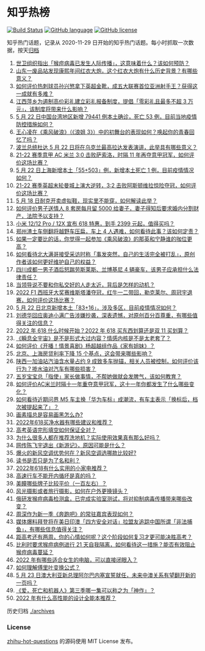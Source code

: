 # 知乎热榜
[![Build Status](https://github.com/ToWeLong/zhihu-hot-questions/workflows/CI/badge.svg)](https://github.com/ToWeLong/zhihu-hot-questions/actions)
[![GitHub language](https://img.shields.io/badge/language-golang-orange.svg)](https://golang.org/)
[![GitHub license](https://img.shields.io/github/license/ToWeLong/zhihu-hot-questions)](https://github.com/ToWeLong/zhihu-hot-questions/blob/main/LICENSE)

知乎热门话题，记录从 2020-11-29 日开始的知乎热门话题。每小时抓取一次数据，按天[归档](./archives)

<!-- BEGIN -->

1. [世卫组织指出「猴痘病毒已发生人际传播」，这意味着什么？该如何预防？](https://www.zhihu.com/question/534057635)
1. [山东一废品站发现康熙年间红衣大炮，这个红衣大炮有什么历史背景？有哪些意义？](https://www.zhihu.com/question/534018601)
1. [如何评价热刺球员孙兴慜拿下英超金靴，成五大联赛首位亚洲射手王？获得这一成就有多难？](https://www.zhihu.com/question/534074665)
1. [江西萍乡为遏制高价彩礼建立彩礼报备制度，提倡「零彩礼且最多不超 3 万元」，该制度将带来什么影响？](https://www.zhihu.com/question/533809827)
1. [5 月 22 日中国台湾地区新增 79441 例本土确诊，死亡 53 例，目前当地疫情防控措施如何？](https://www.zhihu.com/question/534010079)
1. [王心凌在《乘风破浪》（《浪姐 3》）中的初舞台的表现如何？唤起你的青春回忆了吗？](https://www.zhihu.com/question/533748909)
1. [波兰总统杜达 5 月 22 日将在乌克兰最高拉达发表演讲，此举具有哪些意义？](https://www.zhihu.com/question/533981197)
1. [21-22 赛季意甲 AC 米兰 3:0 击败萨索洛，时隔 11 年再夺意甲冠军，如何评价这场比赛？](https://www.zhihu.com/question/534071700)
1. [5 月 22 日上海新增本土「55+503」例，新增本土死亡 1 例，目前疫情情况如何？](https://www.zhihu.com/question/534085353)
1. [21-22 赛季英超末轮曼城上演大逆转，3:2 击败阿斯顿维拉惊险夺冠，如何评价这场比赛？](https://www.zhihu.com/question/534065163)
1. [5 月 18 日耐克开卖虚拟鞋，现实里不能穿，如何解读此举？](https://www.zhihu.com/question/533578703)
1. [如何评价男子送情人 8 套房每月留 5000 给妻子，妻子得知后要求婚内分割财产，法院予以支持？](https://www.zhihu.com/question/533900868)
1. [小米 12/12 Pro / 12X 宣布 618 特惠，到手 2399 元起，值得买吗？](https://www.zhihu.com/question/534068689)
1. [郑州渣土车侧翻将越野车压扁，车上 4 人遇难，如何看待此事？该如何定责？](https://www.zhihu.com/question/534004152)
1. [如果一定要比的话，你觉得一起参加《乘风破浪》的那英和宁静谁的咖位更高？](https://www.zhihu.com/question/533854105)
1. [如何看待北大满哥接受采访时称「事发突然，自己的生活完全被打乱」，原创作者该如何更好维护自己的权益？](https://www.zhihu.com/question/534046494)
1. [四川成都一男子酒后怒踹劳斯莱斯、兰博基尼 4 辆豪车，该男子应承担什么法律责任？](https://www.zhihu.com/question/534009841)
1. [当领导说不要和你私交好的人走太近，背后是怎样的动机？](https://www.zhihu.com/question/533190448)
1. [2022 F1 西班牙大奖赛维斯塔潘夺冠，红牛一二带回，勒克莱尔、周冠宇退赛，如何评价这场比赛？](https://www.zhihu.com/question/534052214)
1. [5 月 22 日北京新增本土「83+16」，涉及多区，目前疫情情况如何？](https://www.zhihu.com/question/534085516)
1. [刘德华回应奥迪小满广告涉嫌抄袭，深表遗憾，对原创百分百尊重，有哪些值得关注的信息？](https://www.zhihu.com/question/534032432)
1. [2022 年 618 什么时候开始？2022 年 618 买东西划算还是双 11 买划算？](https://www.zhihu.com/question/31309630)
1. [《瞬息全宇宙》是不是形式大过内容？情感内核是不是太老套了？](https://www.zhihu.com/question/533660133)
1. [如何评价《开播！情景喜剧》杨超越组作品《家有姐妹》？](https://www.zhihu.com/question/534035459)
1. [北京、上海房贷利率下降 15 个基点，这会带来哪些影响？](https://www.zhihu.com/question/534109981)
1. [陕西一加油站汽油含水量占约 9 成致多车抛锚，相关人员被控制，如何评价该行为？掺水油对汽车有哪些损害？](https://www.zhihu.com/question/533178971)
1. [五岁宝宝总「指使」家长做事情，不帮她做就会发脾气，该如何教育？](https://www.zhihu.com/question/532977050)
1. [如何评价AC米兰时隔十一年重夺意甲冠军，这十一年你都发生了什么哪些变化？](https://www.zhihu.com/question/534076792)
1. [如何看待近期问界 M5 车主换「华为车标」成潮流，有车主表示「换标后，档次被提起来了」？](https://www.zhihu.com/question/534021334)
1. [画素描总是容易画黑怎么办?](https://www.zhihu.com/question/336307809)
1. [2022年618买净水器有哪些建议和推荐？](https://www.zhihu.com/question/522305698)
1. [高考英语完形填空如何保证全对？](https://www.zhihu.com/question/39784788)
1. [为什么很多人都在推荐洗地机？实际使用效果真有那么好吗？](https://www.zhihu.com/question/495846488)
1. [网传陈飞宇退出《新游记》，原因可能是什么？](https://www.zhihu.com/question/533492170)
1. [爆火的新风空调优势何在？新风空调选哪款比较好?](https://www.zhihu.com/question/378616467)
1. [读书是否只是为了名和利？](https://www.zhihu.com/question/534039475)
1. [2022年618有什么实用的小家电推荐？](https://www.zhihu.com/question/509796971)
1. [高速行车不能开内循坏是真的吗？](https://www.zhihu.com/question/513089857)
1. [美瞳哪些牌子比较平价（一百左右）？](https://www.zhihu.com/question/52705999)
1. [风光摄影或者旅行摄影，如何在户外更换镜头？](https://www.zhihu.com/question/533413409)
1. [俄研发猴痘病毒检测盒，已完成实验室测试，将对抑制病毒传播带来哪些改变？](https://www.zhihu.com/question/533931206)
1. [周深作为新一季《奔跑吧》的常驻嘉宾表现如何？](https://www.zhihu.com/question/521048405)
1. [媒体爆料拜登将在美日印澳「四方安全对话」拉盟友追踪中国所谓「非法捕鱼」，有哪些信息值得关注？](https://www.zhihu.com/question/534085624)
1. [距高考还有两周，你的心情如何呢？这个阶段如何复习才更可能决胜高考？](https://www.zhihu.com/question/534043649)
1. [比利时要求猴痘病例进行 21 天自我隔离，如何看待这一措施？能否有效阻止猴痘病毒蔓延？](https://www.zhihu.com/question/534086041)
1. [2022 年有哪些适合女生的电脑，可以直接闭眼入？](https://www.zhihu.com/question/533957490)
1. [如何理解傅里叶变换公式？](https://www.zhihu.com/question/19714540)
1. [5 月 23 日澳大利亚新总理阿尔巴内塞宣誓就任，未来中澳关系有望翻开新的一页吗？](https://www.zhihu.com/question/534094325)
1. [《爱，死亡和机器人》第三季哪一集可以称之为「神作」？](https://www.zhihu.com/question/533696716)
1. [2022 年有什么高性能的设计全能本推荐？](https://www.zhihu.com/question/525806858)

<!-- END -->

历史归档 [./archives](./archives)


### License
[zhihu-hot-questions](https://github.com/towelong/zhihu-hot-questions) 的源码使用 MIT License 发布。
